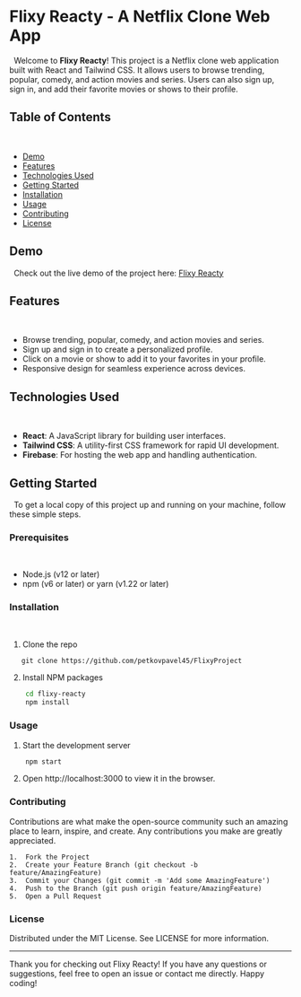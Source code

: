 # Flixy Reacty - A Netflix Clone Web App
 
Welcome to **Flixy Reacty**! This project is a Netflix clone web application built with React and Tailwind CSS. It allows users to browse trending, popular, comedy, and action movies and series. Users can also sign up, sign in, and add their favorite movies or shows to their profile.
 
## Table of Contents
 
- [Demo](#demo)
- [Features](#features)
- [Technologies Used](#technologies-used)
- [Getting Started](#getting-started)
- [Installation](#installation)
- [Usage](#usage)
- [Contributing](#contributing)
- [License](#license)
 
## Demo
 
Check out the live demo of the project here: [Flixy Reacty](https://flixy-reacty.web.app/)
 
## Features
 
- Browse trending, popular, comedy, and action movies and series.
- Sign up and sign in to create a personalized profile.
- Click on a movie or show to add it to your favorites in your profile.
- Responsive design for seamless experience across devices.
 
## Technologies Used
 
- **React**: A JavaScript library for building user interfaces.
- **Tailwind CSS**: A utility-first CSS framework for rapid UI development.
- **Firebase**: For hosting the web app and handling authentication.
 
## Getting Started
 
To get a local copy of this project up and running on your machine, follow these simple steps.
 
### Prerequisites
 
- Node.js (v12 or later)
- npm (v6 or later) or yarn (v1.22 or later)
 
### Installation
 
1.	Clone the repo
```sh
   git clone https://github.com/petkovpavel45/FlixyProject
```

2.	Install NPM packages
```sh
    cd flixy-reacty
    npm install
```
### Usage

1.	Start the development server
```sh
    npm start
```
2.	Open http://localhost:3000 to view it in the browser.

### Contributing

Contributions are what make the open-source community such an amazing place to learn, inspire, and create. Any contributions you make are greatly appreciated.

	1.	Fork the Project
	2.	Create your Feature Branch (git checkout -b feature/AmazingFeature)
	3.	Commit your Changes (git commit -m 'Add some AmazingFeature')
	4.	Push to the Branch (git push origin feature/AmazingFeature)
	5.	Open a Pull Request

### License

Distributed under the MIT License. See LICENSE for more information.

___

Thank you for checking out Flixy Reacty! If you have any questions or suggestions, feel free to open an issue or contact me directly. Happy coding!
